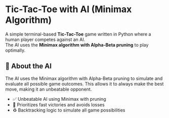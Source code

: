 # Tic-Tac-Toe with AI (Minimax Algorithm)

A simple terminal-based **Tic-Tac-Toe** game written in Python where a human player competes against an AI.  
The AI uses the **Minimax algorithm with Alpha-Beta pruning** to play optimally.

## 🧠 About the AI

The AI uses the Minimax algorithm with Alpha-Beta pruning to simulate and evaluate all possible game outcomes. This allows it to always make the best move, making it an unbeatable opponent.

- ✅ Unbeatable AI using Minimax with pruning  
- 🎯 Prioritizes fast victories and avoids losses  
- ♻️ Backtracking logic to simulate all game possibilities  
